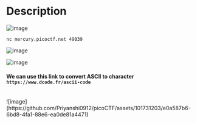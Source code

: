 # Description

![image](https://github.com/Priyanshi0912/picoCTF/assets/101731203/870369f6-95a3-468f-b574-a771d9eb3d62)

```
nc mercury.picoctf.net 49039
```
![image](https://github.com/Priyanshi0912/picoCTF/assets/101731203/f0a1d921-d4ee-420e-b926-02f52f6f413f)

![image](https://github.com/Priyanshi0912/picoCTF/assets/101731203/46b395ee-f514-49c2-b5b4-e7d57ddb3540)
<br>
#### We can use this link to convert ASCII to character ```https://www.dcode.fr/ascii-code```
<br>
![image](https://github.com/Priyanshi0912/picoCTF/assets/101731203/e0a587b6-6bd8-4fa1-88e6-ea0de81a4471)


